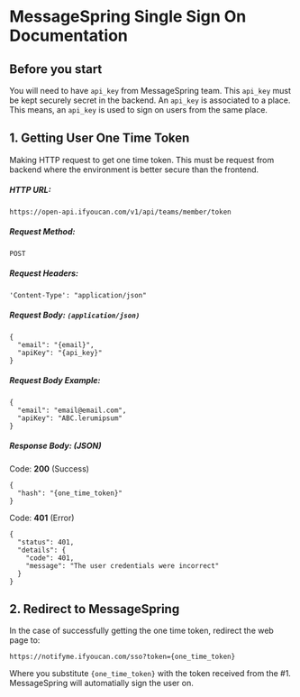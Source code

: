 # MessageSpring Single Sign On Documentation

## Before you start

You will need to have `api_key` from MessageSpring team. This `api_key` must be kept securely secret in the backend. An `api_key` is associated to a place. This means, an `api_key` is used to sign on users from the same place.

## 1. Getting User One Time Token

Making HTTP request to get one time token. This must be request from backend where the environment is better secure than the frontend.

##### HTTP URL: 
```
https://open-api.ifyoucan.com/v1/api/teams/member/token
```
##### Request Method: 
```
POST
```
  
##### Request Headers: 
```
'Content-Type': "application/json"
```

##### Request Body: `(application/json)`
```
{
  "email": "{email}",
  "apiKey": "{api_key}"
}
```

##### Request Body Example:
```
{
  "email": "email@email.com",
  "apiKey": "ABC.lerumipsum"
}
```

##### Response Body: (JSON)

Code: **200** (Success)
```
{
  "hash": "{one_time_token}"
}
```

Code: **401** (Error)
```
{
  "status": 401,
  "details": {
    "code": 401,
    "message": "The user credentials were incorrect"
  }
}
```

## 2. Redirect to MessageSpring

In the case of successfully getting the one time token, redirect the web page to:
```
https://notifyme.ifyoucan.com/sso?token={one_time_token}
```

Where you substitute `{one_time_token}` with the token received from the #1. MessageSpring will automatially sign the user on.
